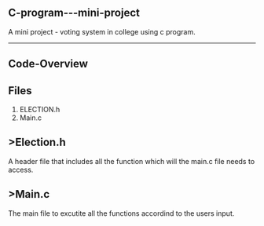 ## C-program---mini-project
A mini project - voting system in college using c program.

<hr>

## Code-Overview

## Files

1. ELECTION.h
2. Main.c
      
## >Election.h

<p>A header file that includes all the function which will the main.c file needs to access.</p>

## >Main.c

<p>The main file to excutite all the functions accordind to the users input.</p>

